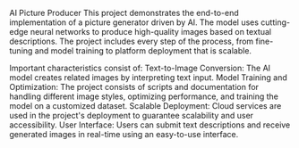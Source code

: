 AI Picture Producer This project demonstrates the end-to-end implementation of a picture generator driven by AI. The model uses cutting-edge neural networks to produce high-quality images based on textual descriptions. The project includes every step of the process, from fine-tuning and model training to platform deployment that is scalable.

Important characteristics consist of:
Text-to-Image Conversion: The AI model creates related images by interpreting text input. Model Training and Optimization: The project consists of scripts and documentation for handling different image styles, optimizing performance, and training the model on a customized dataset. Scalable Deployment: Cloud services are used in the project's deployment to guarantee scalability and user accessibility. User Interface: Users can submit text descriptions and receive generated images in real-time using an easy-to-use interface. 

